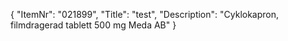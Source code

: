 {
  "ItemNr": "021899",
  "Title": "test",
  "Description": "Cyklokapron, filmdragerad tablett 500 mg Meda AB"
}
